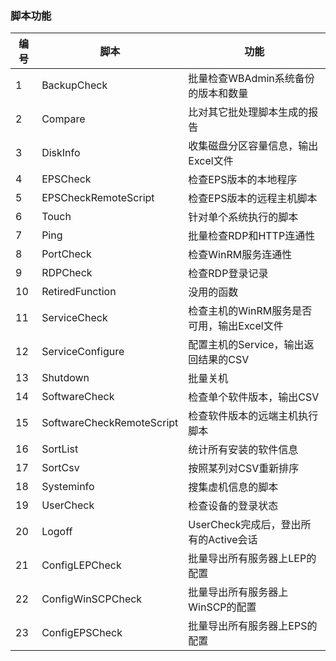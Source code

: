 ### 脚本功能
|编号|脚本|功能|
|---|---|---|
|1|BackupCheck|批量检查WBAdmin系统备份的版本和数量|
|2|Compare|比对其它批处理脚本生成的报告|
|3|DiskInfo|收集磁盘分区容量信息，输出Excel文件|
|4|EPSCheck|检查EPS版本的本地程序|
|5|EPSCheckRemoteScript|检查EPS版本的远程主机脚本|
|6|Touch|针对单个系统执行的脚本|
|7|Ping|批量检查RDP和HTTP连通性|
|8|PortCheck|检查WinRM服务连通性|
|9|RDPCheck|检查RDP登录记录|
|10|RetiredFunction|没用的函数|
|11|ServiceCheck|检查主机的WinRM服务是否可用，输出Excel文件|
|12|ServiceConfigure|配置主机的Service，输出返回结果的CSV|
|13|Shutdown|批量关机|
|14|SoftwareCheck|检查单个软件版本，输出CSV|
|15|SoftwareCheckRemoteScript|检查软件版本的远端主机执行脚本|
|16|SortList|统计所有安装的软件信息|
|17|SortCsv|按照某列对CSV重新排序|
|18|Systeminfo|搜集虚机信息的脚本|
|19|UserCheck|检查设备的登录状态|
|20|Logoff|UserCheck完成后，登出所有的Active会话|
|21|ConfigLEPCheck|批量导出所有服务器上LEP的配置|
|22|ConfigWinSCPCheck|批量导出所有服务器上WinSCP的配置|
|23|ConfigEPSCheck|批量导出所有服务器上EPS的配置|